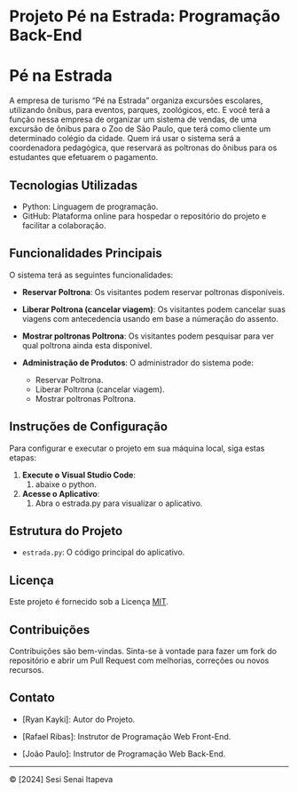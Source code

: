 # Projeto Pé na Estrada: Programação Back-End

# Pé na Estrada
 A empresa de turismo “Pé na Estrada” organiza excursões escolares, utilizando
ônibus, para eventos, parques, zoológicos, etc.
 E você terá a função nessa empresa de organizar um sistema de vendas, de uma
excursão de ônibus para o Zoo de São Paulo, que terá como cliente um
determinado colégio da cidade.
 Quem irá usar o sistema será a coordenadora pedagógica, que
reservará as poltronas do ônibus para os estudantes que
efetuarem o pagamento.

## Tecnologias Utilizadas


- Python: Linguagem de programação.
- GitHub: Plataforma online para hospedar o repositório do projeto e facilitar a colaboração.

## Funcionalidades Principais


O sistema terá as seguintes funcionalidades:


- **Reservar Poltrona**: Os visitantes podem reservar poltronas disponíveis.


- **Liberar Poltrona (cancelar viagem)**: Os visitantes podem cancelar suas viagens com antecedencia usando em base a númeração do assento.


- **Mostrar poltronas Poltrona**: Os visitantes podem pesquisar para ver qual poltrona ainda esta disponivel.


- **Administração de Produtos**: O administrador do sistema pode:
  - Reservar Poltrona.
  - Liberar Poltrona (cancelar viagem).
  - Mostrar poltronas Poltrona.


## Instruções de Configuração


Para configurar e executar o projeto em sua máquina local, siga estas etapas:


1. **Execute o Visual Studio Code**:
    1. abaixe o python.
2. **Acesse o Aplicativo**:
   1. Abra o estrada.py para visualizar o aplicativo.


## Estrutura do Projeto


- `estrada.py`: O código principal do aplicativo.


## Licença


Este projeto é fornecido sob a Licença [MIT](LICENSE).


## Contribuições


Contribuições são bem-vindas. Sinta-se à vontade para fazer um fork do repositório e abrir um Pull Request com melhorias, correções ou novos recursos.


## Contato

- [Ryan Kayki]: Autor do Projeto.


- [Rafael Ribas]: Instrutor de Programação Web Front-End.


- [João Paulo]: Instrutor de Programação Web Back-End.


---


© [2024] Sesi Senai Itapeva




 
